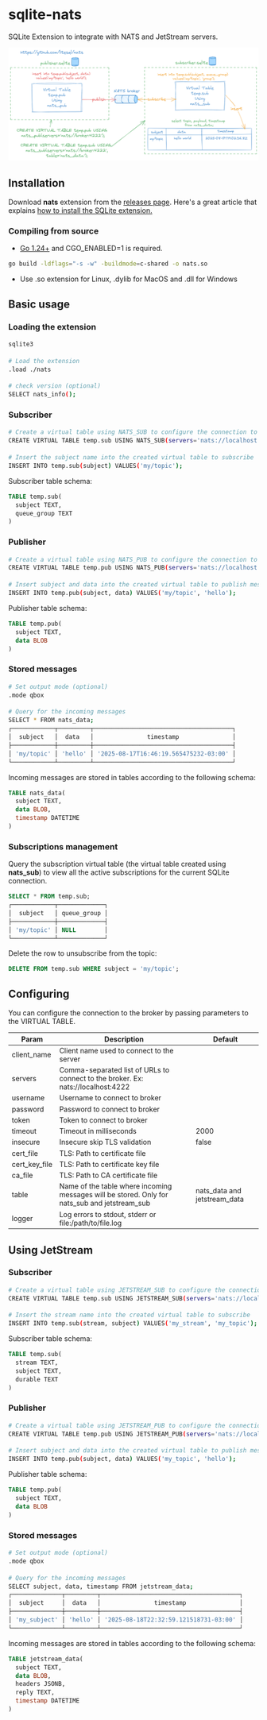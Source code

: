 # sqlite-nats
SQLite Extension to integrate with NATS and JetStream servers.

![architecture](./nats.png)

## Installation

Download **nats** extension from the [releases page](https://github.com/litesql/nats/releases).
Here's a great article that explains [how to install the SQLite extension.](https://antonz.org/install-sqlite-extension/)

### Compiling from source

- [Go 1.24+](https://go.dev) and CGO_ENABLED=1 is required.

```sh
go build -ldflags="-s -w" -buildmode=c-shared -o nats.so
```

- Use .so extension for Linux, .dylib for MacOS and .dll for Windows

## Basic usage

### Loading the extension

```sh
sqlite3

# Load the extension
.load ./nats

# check version (optional)
SELECT nats_info();
```

### Subscriber

```sh
# Create a virtual table using NATS_SUB to configure the connection to the broker
CREATE VIRTUAL TABLE temp.sub USING NATS_SUB(servers='nats://localhost:4222', table=nats_data);

# Insert the subject name into the created virtual table to subscribe
INSERT INTO temp.sub(subject) VALUES('my/topic');
```

Subscriber table schema:

```sql
TABLE temp.sub(
  subject TEXT,
  queue_group TEXT
)
```

### Publisher

```sh
# Create a virtual table using NATS_PUB to configure the connection to the broker
CREATE VIRTUAL TABLE temp.pub USING NATS_PUB(servers='nats://localhost:4222');

# Insert subject and data into the created virtual table to publish messages
INSERT INTO temp.pub(subject, data) VALUES('my/topic', 'hello');
```

Publisher table schema:

```sql
TABLE temp.pub(
  subject TEXT,
  data BLOB
)
```

### Stored messages

```sh
# Set output mode (optional)
.mode qbox

# Query for the incoming messages
SELECT * FROM nats_data;
┌────────────┬─────────┬───────────────────────────────────────┐
│  subject   │  data   │               timestamp               │
├────────────┼─────────┼───────────────────────────────────────┤
│ 'my/topic' │ 'hello' │ '2025-08-17T16:46:19.565475232-03:00' │
└────────────┴─────────┴───────────────────────────────────────┘
```

Incoming messages are stored in tables according to the following schema:

```sql
TABLE nats_data(
  subject TEXT,
  data BLOB,
  timestamp DATETIME
)
```

### Subscriptions management

Query the subscription virtual table (the virtual table created using **nats_sub**) to view all the active subscriptions for the current SQLite connection.

```sql
SELECT * FROM temp.sub;
┌────────────┬─────────────┐
│  subject   │ queue_group │
├────────────┼─────────────┤
│ 'my/topic' │ NULL        │
└────────────┴─────────────┘
```

Delete the row to unsubscribe from the topic:

```sql
DELETE FROM temp.sub WHERE subject = 'my/topic';
```

## Configuring

You can configure the connection to the broker by passing parameters to the VIRTUAL TABLE.

| Param | Description | Default |
|-------|-------------|---------|
| client_name | Client name used to connect to the server | |
| servers | Comma-separated list of URLs to connect to the broker. Ex: nats://localhost:4222 | |
| username | Username to connect to broker | |
| password | Password to connect to broker | |
| token | Token to connect to broker | |
| timeout | Timeout in milliseconds | 2000 |
| insecure | Insecure skip TLS validation | false |
| cert_file | TLS: Path to certificate file | |
| cert_key_file | TLS: Path to certificate key file | |
| ca_file | TLS: Path to CA certificate file | |
| table | Name of the table where incoming messages will be stored. Only for nats_sub and jetstream_sub | nats_data and jetstream_data |
| logger | Log errors to stdout, stderr or file:/path/to/file.log |

## Using JetStream

### Subscriber

```sh
# Create a virtual table using JETSTREAM_SUB to configure the connection to the broker
CREATE VIRTUAL TABLE temp.sub USING JETSTREAM_SUB(servers='nats://localhost:4222', table=jetstream_data, timeout=5000);

# Insert the stream name into the created virtual table to subscribe
INSERT INTO temp.sub(stream, subject) VALUES('my_stream', 'my_topic');
```

Subscriber table schema:

```sql
TABLE temp.sub(
  stream TEXT,
  subject TEXT,
  durable TEXT
)
```

### Publisher

```sh
# Create a virtual table using JETSTREAM_PUB to configure the connection to the broker
CREATE VIRTUAL TABLE temp.pub USING JETSTREAM_PUB(servers='nats://localhost:4222', timeout=5000);

# Insert subject and data into the created virtual table to publish messages
INSERT INTO temp.pub(subject, data) VALUES('my_topic', 'hello');
```

Publisher table schema:

```sql
TABLE temp.pub(
  subject TEXT,
  data BLOB
)
```

### Stored messages

```sh
# Set output mode (optional)
.mode qbox

# Query for the incoming messages
SELECT subject, data, timestamp FROM jetstream_data;
┌──────────────┬─────────┬───────────────────────────────────────┐
│  subject     │  data   │               timestamp               │
├──────────────┼─────────┼───────────────────────────────────────┤
│ 'my_subject' │ 'hello' │ '2025-08-18T22:32:59.121518731-03:00' │
└──────────────┴─────────┴───────────────────────────────────────┘
```

Incoming messages are stored in tables according to the following schema:

```sql
TABLE jetstream_data(
  subject TEXT,
  data BLOB,
  headers JSONB,
  reply TEXT,
  timestamp DATETIME
)
```

